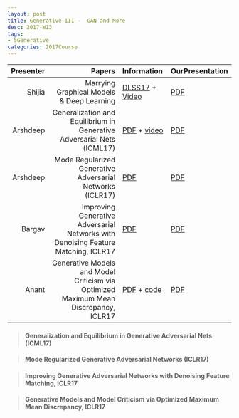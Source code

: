 ```yaml
---
layout: post
title: Generative III -  GAN and More
desc: 2017-W13
tags:
- 5Generative
categories: 2017Course
---
```



| Presenter | Papers | Information| OurPresentation |
| -----: | ----------: | :----- | :----- |
| Shijia | Marrying Graphical Models &	Deep Learning | [DLSS17](http://videolectures.net/site/normal_dl/tag=1129736/deeplearning2017_welling_inference_01.pdf) + [Video](http://videolectures.net/deeplearning2017_welling_inference/)|  [PDF]({{site.baseurl}}/talks/20171121-Shijia.pdf) |
| Arshdeep  | Generalization and Equilibrium in Generative Adversarial Nets (ICML17)  | [PDF](http://proceedings.mlr.press/v70/arora17a.html) + [video](https://www.youtube.com/watch?v=V7TliSCqOwI) |  [PDF]({{site.baseurl}}/talks/20171116-Arshdeep-1.pdf) |
| Arshdeep  | Mode Regularized Generative Adversarial Networks (ICLR17) | [PDF](https://arxiv.org/abs/1612.02136)  |  [PDF]({{site.baseurl}}/talks/20171116-Arshdeep-2.pdf) |
| Bargav | Improving Generative Adversarial Networks with Denoising Feature Matching, ICLR17 | [PDF](https://openreview.net/pdf?id=S1X7nhsxl) |  [PDF]({{site.baseurl}}/talks/20171116-Bargav.pdf) |
| Anant| Generative Models and Model Criticism via Optimized Maximum Mean Discrepancy, ICLR17 | [PDF](https://arxiv.org/abs/1611.04488) + [code](https://github.com/dougalsutherland/opt-mmd) |  [PDF]({{site.baseurl}}/talks/20171116-Anant.pdf) |



> ####  Generalization and Equilibrium in Generative Adversarial Nets (ICML17)


> ####  Mode Regularized Generative Adversarial Networks (ICLR17)



> ####  Improving Generative Adversarial Networks with Denoising Feature Matching, ICLR17



> #### Generative Models and Model Criticism via Optimized Maximum Mean Discrepancy, ICLR17
